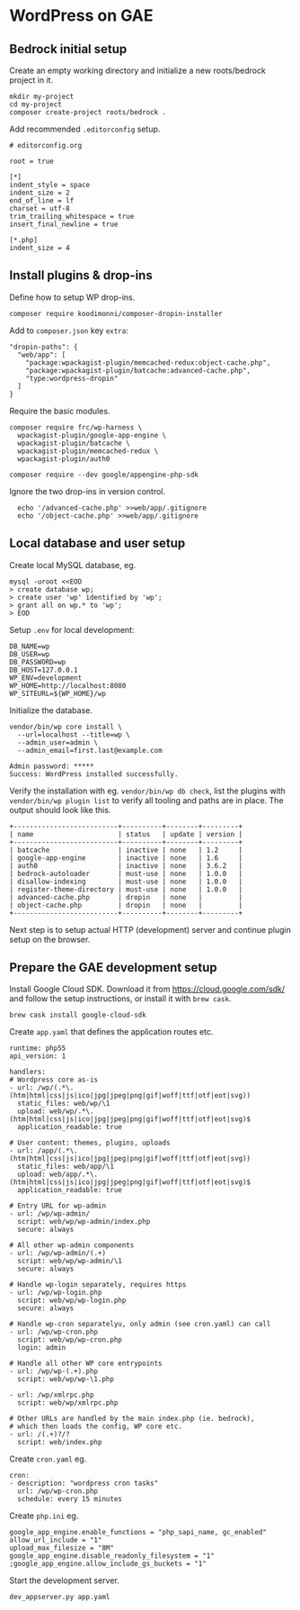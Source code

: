 # WordPress on GAE

## Bedrock initial setup

  Create an empty working directory and initialize a new roots/bedrock project in it.

    mkdir my-project
    cd my-project
    composer create-project roots/bedrock .

  Add recommended `.editorconfig` setup.

    # editorconfig.org

    root = true

    [*]
    indent_style = space
    indent_size = 2
    end_of_line = lf
    charset = utf-8
    trim_trailing_whitespace = true
    insert_final_newline = true

    [*.php]
    indent_size = 4

## Install plugins & drop-ins

  Define how to setup WP drop-ins.

    composer require koodimonni/composer-dropin-installer

  Add to `composer.json` key `extra`:

    "dropin-paths": {
      "web/app": [
        "package:wpackagist-plugin/memcached-redux:object-cache.php",
        "package:wpackagist-plugin/batcache:advanced-cache.php",
        "type:wordpress-dropin"
      ]
    }
  
  Require the basic modules.

    composer require frc/wp-harness \
      wpackagist-plugin/google-app-engine \
      wpackagist-plugin/batcache \
      wpackagist-plugin/memcached-redux \
      wpackagist-plugin/auth0

    composer require --dev google/appengine-php-sdk

  Ignore the two drop-ins in version control.

      echo '/advanced-cache.php' >>web/app/.gitignore
      echo '/object-cache.php' >>web/app/.gitignore

## Local database and user setup

  Create local MySQL database, eg.

    mysql -uroot <<EOD
    > create database wp;
    > create user 'wp' identified by 'wp';
    > grant all on wp.* to 'wp';
    > EOD

  Setup `.env` for local development:

    DB_NAME=wp
    DB_USER=wp
    DB_PASSWORD=wp
    DB_HOST=127.0.0.1
    WP_ENV=development
    WP_HOME=http://localhost:8080
    WP_SITEURL=${WP_HOME}/wp

  Initialize the database.

    vendor/bin/wp core install \
      --url=localhost --title=wp \
      --admin_user=admin \
      --admin_email=first.last@example.com

    Admin password: *****
    Success: WordPress installed successfully.

  Verify the installation with eg. `vendor/bin/wp db check`,
  list the plugins with `vendor/bin/wp plugin list` to verify
  all tooling and paths are in place. The output should look like this.

    +--------------------------+----------+--------+---------+
    | name                     | status   | update | version |
    +--------------------------+----------+--------+---------+
    | batcache                 | inactive | none   | 1.2     |
    | google-app-engine        | inactive | none   | 1.6     |
    | auth0                    | inactive | none   | 3.6.2   |
    | bedrock-autoloader       | must-use | none   | 1.0.0   |
    | disallow-indexing        | must-use | none   | 1.0.0   |
    | register-theme-directory | must-use | none   | 1.0.0   |
    | advanced-cache.php       | dropin   | none   |         |
    | object-cache.php         | dropin   | none   |         |
    +--------------------------+----------+--------+---------+

  Next step is to setup actual HTTP (development) server and
  continue plugin setup on the browser.

## Prepare the GAE development setup

  Install Google Cloud SDK. Download it from https://cloud.google.com/sdk/ and follow the setup instructions, or install it with `brew cask`.
  
    brew cask install google-cloud-sdk

  Create `app.yaml` that defines the application routes etc.

    runtime: php55
    api_version: 1

    handlers:
    # Wordpress core as-is
    - url: /wp/(.*\.(htm|html|css|js|ico|jpg|jpeg|png|gif|woff|ttf|otf|eot|svg))
      static_files: web/wp/\1
      upload: web/wp/.*\.(htm|html|css|js|ico|jpg|jpeg|png|gif|woff|ttf|otf|eot|svg)$
      application_readable: true

    # User content: themes, plugins, uploads
    - url: /app/(.*\.(htm|html|css|js|ico|jpg|jpeg|png|gif|woff|ttf|otf|eot|svg))
      static_files: web/app/\1
      upload: web/app/.*\.(htm|html|css|js|ico|jpg|jpeg|png|gif|woff|ttf|otf|eot|svg)$
      application_readable: true

    # Entry URL for wp-admin
    - url: /wp/wp-admin/
      script: web/wp/wp-admin/index.php
      secure: always

    # All other wp-admin components
    - url: /wp/wp-admin/(.+)
      script: web/wp/wp-admin/\1
      secure: always

    # Handle wp-login separately, requires https
    - url: /wp/wp-login.php
      script: web/wp/wp-login.php
      secure: always

    # Handle wp-cron separatelyu, only admin (see cron.yaml) can call
    - url: /wp/wp-cron.php
      script: web/wp/wp-cron.php
      login: admin

    # Handle all other WP core entrypoints
    - url: /wp/wp-(.+).php
      script: web/wp/wp-\1.php

    - url: /wp/xmlrpc.php
      script: web/wp/xmlrpc.php

    # Other URLs are handled by the main index.php (ie. bedrock),
    # which then loads the config, WP core etc.
    - url: /(.+)?/?
      script: web/index.php

Create `cron.yaml` eg.

    cron:
    - description: "wordpress cron tasks"
      url: /wp/wp-cron.php
      schedule: every 15 minutes

Create `php.ini` eg.

    google_app_engine.enable_functions = "php_sapi_name, gc_enabled"
    allow_url_include = "1"
    upload_max_filesize = "8M"
    google_app_engine.disable_readonly_filesystem = "1"
    ;google_app_engine.allow_include_gs_buckets = "1"

Start the development server.

    dev_appserver.py app.yaml

